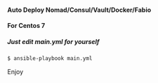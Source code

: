 #### Auto Deploy Nomad/Consul/Vault/Docker/Fabio
#### For Centos 7

##### Just edit main.yml for yourself

```bash
$ ansible-playbook main.yml
```

Enjoy
